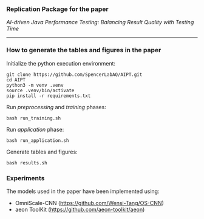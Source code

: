 ### Replication Package for the paper

*AI-driven Java Performance Testing: Balancing Result Quality with Testing Time*

---

### How to generate the tables and figures in the paper
Initialize the python execution environment:
```shell
git clone https://github.com/SpencerLabAQ/AIPT.git
cd AIPT
python3 -m venv .venv
source .venv/bin/activate
pip install -r requirements.txt
```

Run *preprocessing* and *training* phases:
```shell
bash run_training.sh
```

Run *application* phase:
```shell
bash run_application.sh
```

Generate tables and figures:
```shell
bash results.sh
```

### Experiments

The models used in the paper have been implemented using:
- OmniScale-CNN (https://github.com/Wensi-Tang/OS-CNN)
- aeon ToolKit (https://github.com/aeon-toolkit/aeon)

